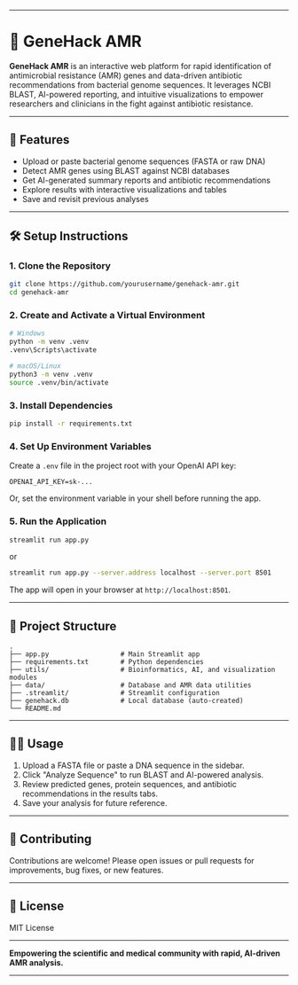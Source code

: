 

---

# 🧬 GeneHack AMR

**GeneHack AMR** is an interactive web platform for rapid identification of antimicrobial resistance (AMR) genes and data-driven antibiotic recommendations from bacterial genome sequences. It leverages NCBI BLAST, AI-powered reporting, and intuitive visualizations to empower researchers and clinicians in the fight against antibiotic resistance.

---

## 🚀 Features

- Upload or paste bacterial genome sequences (FASTA or raw DNA)
- Detect AMR genes using BLAST against NCBI databases
- Get AI-generated summary reports and antibiotic recommendations
- Explore results with interactive visualizations and tables
- Save and revisit previous analyses

---

## 🛠️ Setup Instructions

### 1. **Clone the Repository**

```bash
git clone https://github.com/yourusername/genehack-amr.git
cd genehack-amr
```

### 2. **Create and Activate a Virtual Environment**

```bash
# Windows
python -m venv .venv
.venv\Scripts\activate

# macOS/Linux
python3 -m venv .venv
source .venv/bin/activate
```

### 3. **Install Dependencies**

```bash
pip install -r requirements.txt
```

### 4. **Set Up Environment Variables**

Create a `.env` file in the project root with your OpenAI API key:

```
OPENAI_API_KEY=sk-...
```

Or, set the environment variable in your shell before running the app.

### 5. **Run the Application**

```bash
streamlit run app.py
```
or
```bash
streamlit run app.py --server.address localhost --server.port 8501
```

The app will open in your browser at `http://localhost:8501`.

---

## 📂 Project Structure

```
.
├── app.py                  # Main Streamlit app
├── requirements.txt        # Python dependencies
├── utils/                  # Bioinformatics, AI, and visualization modules
├── data/                   # Database and AMR data utilities
├── .streamlit/             # Streamlit configuration
├── genehack.db             # Local database (auto-created)
└── README.md
```

---

## 🧑‍🔬 Usage

1. Upload a FASTA file or paste a DNA sequence in the sidebar.
2. Click "Analyze Sequence" to run BLAST and AI-powered analysis.
3. Review predicted genes, protein sequences, and antibiotic recommendations in the results tabs.
4. Save your analysis for future reference.

---

## 🤝 Contributing

Contributions are welcome! Please open issues or pull requests for improvements, bug fixes, or new features.

---

## 📜 License

MIT License

---

**Empowering the scientific and medical community with rapid, AI-driven AMR analysis.**

---
